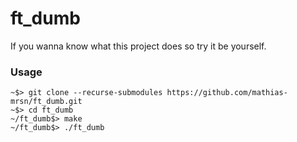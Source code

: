﻿# ft_dumb

If you wanna know what this project does so try it be yourself.


### Usage

	~$> git clone --recurse-submodules https://github.com/mathias-mrsn/ft_dumb.git
	~$> cd ft_dumb
	~/ft_dumb$> make
	~/ft_dumb$> ./ft_dumb

